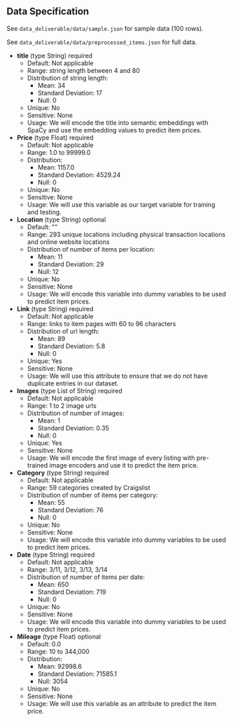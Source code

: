## Data Specification

See `data_deliverable/data/sample.json` for sample data (100 rows).

See `data_deliverable/data/preprocessed_items.json` for full data.

- **title** (type String) required
  - Default: Not applicable
  - Range: string length between 4 and 80
  - Distribution of string length:
    - Mean: 34
    - Standard Deviation: 17
    - Null: 0
  - Unique: No
  - Sensitive: None
  - Usage: We will encode the title into semantic embeddings with SpaCy and use the embedding values to predict item prices.
- **Price** (type Float) required
  - Default: Not applicable
  - Range: 1.0 to 99999.0
  - Distribution:
    - Mean: 1157.0
    - Standard Deviation: 4529.24
    - Null: 0
  - Unique: No
  - Sensitive: None
  - Usage: We will use this variable as our target variable for training and testing.
- **Location** (type String) optional
  - Default: ""
  - Range: 293 unique locations including physical transaction locations and online website locations
  - Distribution of number of items per location:
    - Mean: 11
    - Standard Deviation: 29
    - Null: 12
  - Unique: No
  - Sensitive: None
  - Usage: We will encode this variable into dummy variables to be used to predict item prices.
- **Link** (type String) required
  - Default: Not applicable
  - Range: links to item pages with 60 to 96 characters
  - Distribution of url length:
    - Mean: 89
    - Standard Deviation: 5.8
    - Null: 0
  - Unique: Yes
  - Sensitive: None
  - Usage: We will use this attribute to ensure that we do not have duplicate entries in our dataset.
- **Images** (type List of String) required
  - Default: Not applicable
  - Range: 1 to 2 image urls
  - Distribution of number of images:
    - Mean: 1
    - Standard Deviation: 0.35
    - Null: 0
  - Unique: Yes
  - Sensitive: None
  - Usage: We will encode the first image of every listing with pre-trained image encoders and use it to predict the item price.
- **Category** (type String) required
  - Default: Not applicable
  - Range: 59 categories created by Craigslist
  - Distribution of number of items per category:
    - Mean: 55
    - Standard Deviation: 76
    - Null: 0
  - Unique: No
  - Sensitive: None
  - Usage: We will encode this variable into dummy variables to be used to predict item prices.
- **Date** (type String) required
  - Default: Not applicable
  - Range: 3/11, 3/12, 3/13, 3/14
  - Distribution of number of items per date:
    - Mean: 650
    - Standard Deviation: 719
    - Null: 0
  - Unique: No
  - Sensitive: None
  - Usage: We will encode this variable into dummy variables to be used to predict item prices.
- **Mileage** (type Float) optional
  - Default: 0.0
  - Range: 10 to 344,000
  - Distribution:
    - Mean: 92998.6
    - Standard Deviation: 71585.1
    - Null: 3054
  - Unique: No
  - Sensitive: None
  - Usage: We will use this variable as an attribute to predict the item price.
